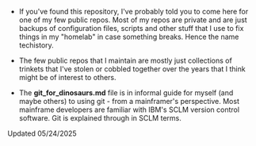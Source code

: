 - If you've found this repository, I've probably told you to come here for one of my few public repos. Most of my repos are private and are just backups of configuration files, scripts and other stuff that I use to fix things in my "homelab" in case something breaks. Hence the name techistory.

- The few public repos that I maintain are mostly just collections of trinkets that I've stolen or cobbled together over the years that I think might be of interest to others.

- The **git_for_dinosaurs.md** file is in informal guide for myself (and maybe others) to using git - from a mainframer's perspective. Most mainframe developers are familiar with IBM's SCLM version control software. Git is explained through in SCLM terms.

<!---
techistory/techistory is a ✨ special ✨ repository because its `README.md` (this file) appears on your GitHub profile.
You can click the Preview link to take a look at your changes.
--->

Updated 05/24/2025
